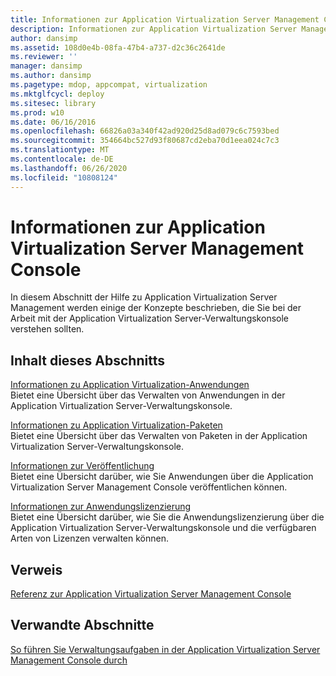 ```yaml
---
title: Informationen zur Application Virtualization Server Management Console
description: Informationen zur Application Virtualization Server Management Console
author: dansimp
ms.assetid: 108d0e4b-08fa-47b4-a737-d2c36c2641de
ms.reviewer: ''
manager: dansimp
ms.author: dansimp
ms.pagetype: mdop, appcompat, virtualization
ms.mktglfcycl: deploy
ms.sitesec: library
ms.prod: w10
ms.date: 06/16/2016
ms.openlocfilehash: 66826a03a340f42ad920d25d8ad079c6c7593bed
ms.sourcegitcommit: 354664bc527d93f80687cd2eba70d1eea024c7c3
ms.translationtype: MT
ms.contentlocale: de-DE
ms.lasthandoff: 06/26/2020
ms.locfileid: "10808124"
---
```

# Informationen zur Application Virtualization Server Management Console


In diesem Abschnitt der Hilfe zu Application Virtualization Server Management werden einige der Konzepte beschrieben, die Sie bei der Arbeit mit der Application Virtualization Server-Verwaltungskonsole verstehen sollten.

## Inhalt dieses Abschnitts


<a href="" id="about-application-virtualization-applications"></a>[Informationen zu Application Virtualization-Anwendungen](about-application-virtualization-applications.md)  
Bietet eine Übersicht über das Verwalten von Anwendungen in der Application Virtualization Server-Verwaltungskonsole.

<a href="" id="about-application-virtualization-packages"></a>[Informationen zu Application Virtualization-Paketen](about-application-virtualization-packages.md)  
Bietet eine Übersicht über das Verwalten von Paketen in der Application Virtualization Server-Verwaltungskonsole.

<a href="" id="about-publishing"></a>[Informationen zur Veröffentlichung](about-publishing.md)  
Bietet eine Übersicht darüber, wie Sie Anwendungen über die Application Virtualization Server Management Console veröffentlichen können.

<a href="" id="about-application-licensing"></a>[Informationen zur Anwendungslizenzierung](about-application-licensing.md)  
Bietet eine Übersicht darüber, wie Sie die Anwendungslizenzierung über die Application Virtualization Server-Verwaltungskonsole und die verfügbaren Arten von Lizenzen verwalten können.

## Verweis


[Referenz zur Application Virtualization Server Management Console](application-virtualization-server-management-console-reference.md)

## Verwandte Abschnitte


[So führen Sie Verwaltungsaufgaben in der Application Virtualization Server Management Console durch](how-to-perform-administrative-tasks-in-the-application-virtualization-server-management-console.md)

 

 





